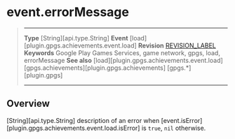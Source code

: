 # event.errorMessage

> --------------------- ------------------------------------------------------------------------------------------
> __Type__              [String][api.type.String]
> __Event__             [load][plugin.gpgs.achievements.event.load]
> __Revision__          [REVISION_LABEL](REVISION_URL)
> __Keywords__          Google Play Games Services, game network, gpgs, load, errorMessage
> __See also__          [load][plugin.gpgs.achievements.event.load]
>						[gpgs.achievements][plugin.gpgs.achievements]
>                       [gpgs.*][plugin.gpgs]
> --------------------- ------------------------------------------------------------------------------------------

## Overview

[String][api.type.String] description of an error when [event.isError][plugin.gpgs.achievements.event.load.isError] is `true`, `nil` otherwise.